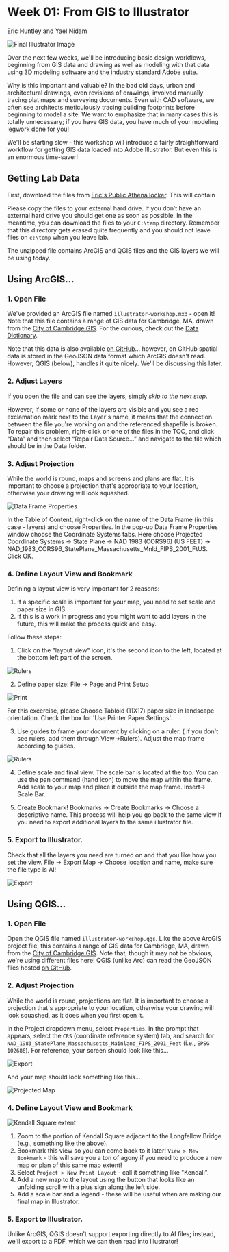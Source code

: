 # Week 01: From GIS to Illustrator

Eric Huntley and Yael Nidam

![Final Illustrator Image](./images/illustrator_final.png)

Over the next few weeks, we'll be introducing basic design workflows, beginning from GIS data and drawing as well as modeling with that data using 3D modeling software and the industry standard Adobe suite.

Why is this important and valuable? In the bad old days, urban and architectural drawings, even revisions of drawings, involved manually tracing plat maps and surveying documents. Even with CAD software, we often see architects meticulously tracing building footprints before beginning to model a site. We want to emphasize that in many cases this is totally unnecessary; if you have GIS data, you have much of your modeling legwork done for you!

We'll be starting slow - this workshop will introduce a fairly straightforward workflow for getting GIS data loaded into Adobe Illustrator. But even this is an enormous time-saver!

## Getting Lab Data

First, download the files from [Eric's Public Athena locker](mit.edu/ehuntley/Public/illustrator-workshop.zip). This will contain

Please copy the files to your external hard drive. If you don’t have an external hard drive you should get one as soon as possible. In the meantime, you can download the files to your `C:\temp` directory. Remember that this directory gets erased quite frequently and you should not leave files on `c:\temp` when you leave lab.

The unzipped file contains ArcGIS and QGIS files and the GIS layers we will be using today.

## Using ArcGIS...

### 1. Open File

We've provided an ArcGIS file named `illustrator-workshop.mxd` - open it! Note that this file contains a range of GIS data for Cambridge, MA, drawn from the [City of Cambridge GIS](https://www.cambridgema.gov/GIS/~/link.aspx?_id=F892749D57E84BADAA2BB581E03B7E8D&_z=z). For the curious, check out the [Data Dictionary](https://www.cambridgema.gov/GIS/gisdatadictionary/Basemap).

Note that this data is also available [on GitHub](https://github.com/cambridgegis/cambridgegis_data)... however, on GitHub spatial data is stored in the GeoJSON data format which ArcGIS doesn't read. However, QGIS (below), handles it quite nicely. We'll be discussing this later.

### 2. Adjust Layers

If you open the file and can see the layers, simply _skip to the next step_.

However, if some or none of the layers are visible and you see a red exclamation mark next to the Layer's name, it means that the connection between the file you're working on and the referenced shapefile is broken. To repair this problem, right-click on one of the files in the TOC, and click “Data” and then select “Repair Data Source…” and navigate to the file which should be in the Data folder.

### 3. Adjust Projection

While the world is round, maps and screens and plans are flat. It is important to choose a projection that's appropriate to your location, otherwise your drawing will look squashed.

![Data Frame Properties](./images/projection.JPG)

In the Table of Content, right-click on the name of the Data Frame (in this case - layers) and choose Properties.
In the pop-up Data Frame Properties window choose the Coordinate Systems tabs. Here choose Projected Coordinate Systems -> State Plane -> NAD 1983 (CORS96) (US FEET) -> NAD_1983_CORS96_StatePlane_Massachusetts_Mnld_FIPS_2001_FtUS. Click OK.

### 4. Define Layout View and Bookmark

Defining a layout view is very important for 2 reasons:

1. If a specific scale is important for your map, you need to set scale and paper size in GIS.
2. If this is a work in progress and you might want to add layers in the future, this will make the process quick and easy.

Follow these steps:

1. Click on the "layout view" icon, it's the second icon to the left, located at the bottom left part of the screen.

![Rulers](./images/viewport.JPG)

2. Define paper size:
File -> Page and Print Setup

![Print](./images/print.JPG)

For this excercise, please Choose Tabloid (11X17) paper size in landscape orientation. Check the box for 'Use Printer Paper Settings'.

3. Use guides to frame your document by clicking on a ruler. ( if you don't see rulers, add them through View->Rulers). Adjust the map frame according to guides.

![Rulers](./images/rulers.JPG)

4. Define scale and final view. The scale bar is located at the top. You can use the pan command (hand icon) to move the map within the frame. Add scale to your map and place it outside the map frame. Insert-> Scale Bar.

5. Create Bookmark!
Bookmarks -> Create Bookmarks -> Choose a descriptive name.
This process will help you go back to the same view if you need to export additional layers to the same illustrator file.

### 5. Export to Illustrator.
Check that all the layers you need are turned on and that you like how you set the view.
File -> Export Map -> Choose location and name, make sure the file type is AI!

![Export](./images/exportai.JPG)

## Using QGIS...

### 1. Open File

Open the QGIS file named `illustrator-workshop.qgs`. Like the above ArcGIS project file, this contains a range of GIS data for Cambridge, MA, drawn from the [City of Cambridge GIS](https://www.cambridgema.gov/GIS/~/link.aspx?_id=F892749D57E84BADAA2BB581E03B7E8D&_z=z). Note that, though it may not be obvious, we're using different files here! QGIS (unlike Arc) can read the GeoJSON files hosted [on GitHub](https://github.com/cambridgegis/cambridgegis_data).

### 2. Adjust Projection

While the world is round, projections are flat. It is important to choose a projection that's appropriate to your location, otherwise your drawing will look squashed, as it does when you first open it.

In the Project dropdown menu, select `Properties`. In the prompt that appears, select the `CRS` (coordinate reference system) tab, and search for `NAD_1983_StatePlane_Massachusetts_Mainland_FIPS_2001_Feet` (i.e., `EPSG 102686`). For reference, your screen should look like this...

![Export](./images/qgis_CRS.png)

And your map should look something like this...

![Projected Map](.images/qgis_projected.png)

### 4. Define Layout View and Bookmark

![Kendall Square extent](.images/kendall_extent.png)

1. Zoom to the portion of Kendall Square adjacent to the Longfellow Bridge (e.g., something like the above).
2. Bookmark this view so you can come back to it later! `View > New Bookmark` - this will save you a ton of agony if you need to produce a new map or plan of this same map extent!
3. Select `Project > New Print Layout` - call it something like "Kendall".
4. Add a new map to the layout using the button that looks like an unfolding scroll with a plus sign along the left side.
5. Add a scale bar and a legend - these will be useful when are making our final map in Illustrator.

### 5. Export to Illustrator.

Unlike ArcGIS, QGIS doesn't support exporting directly to AI files; instead, we'll export to a PDF, which we can then read into Illustrator!
